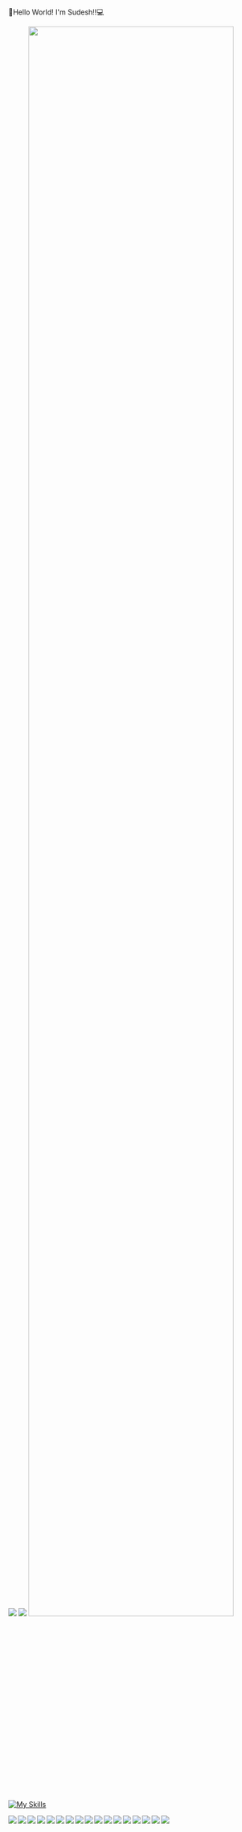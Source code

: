 👋Hello World! I'm Sudesh!!💻 

<img src="https://github-readme-stats.vercel.app/api?username=su-de-sh&show_icons=true&theme=radical" />

<img src="https://www.codewars.com/users/su-de-sh/badges/large" />

<img  height=90% src="https://github-readme-stats.vercel.app/api/top-langs/?username=su-de-sh&layout=compact" />

[![My Skills](https://skills.thijs.gg/icons?i=js,html,css,mongodb,git,nodejs)](https://skills.thijs.gg)




<img align="left" src="https://img.shields.io/badge/express.js-%23404d59.svg?style=for-the-badge&logo=express&logoColor=%2361DAFB" />
<img align="left" src="https://img.shields.io/badge/react-%2320232a.svg?style=for-the-badge&logo=react&logoColor=%2361DAFB"/>
<img align="left" src="https://img.shields.io/badge/node.js-6DA55F?style=for-the-badge&logo=node.js&logoColor=white" />
<img align="left" src="https://img.shields.io/badge/JWT-black?style=for-the-badge&logo=JSON%20web%20tokens"/>
<img align="left" src="https://img.shields.io/badge/-jest-%23C21325?style=for-the-badge&logo=jest&logoColor=white"/>
<img align="left" src="https://img.shields.io/badge/git-%23F05033.svg?style=for-the-badge&logo=git&logoColor=white"/>
<img align="left" src="https://img.shields.io/badge/Postman-FF6C37?style=for-the-badge&logo=postman&logoColor=white" />
<img align="left" src="https://img.shields.io/badge/heroku-%23430098.svg?style=for-the-badge&logo=heroku&logoColor=white"/>
<img align="left" src="https://img.shields.io/badge/-Arduino-00979D?style=for-the-badge&logo=Arduino&logoColor=white" />
<img align="left" src="https://img.shields.io/badge/-RaspberryPi-C51A4A?style=for-the-badge&logo=Raspberry-Pi"/>
<img align="left" src="https://img.shields.io/badge/Codewars-B1361E?style=for-the-badge&logo=codewars&logoColor=grey" />
<img align="left" src="https://img.shields.io/badge/NPM-%23000000.svg?style=for-the-badge&logo=npm&logoColor=white" />
<img align="left" src="https://img.shields.io/badge/c-%2300599C.svg?style=for-the-badge&logo=c&logoColor=white" />
<img align="left" src="https://img.shields.io/badge/shell_script-%23121011.svg?style=for-the-badge&logo=gnu-bash&logoColor=white" />
<img align="left" src="https://img.shields.io/badge/c++-%2300599C.svg?style=for-the-badge&logo=c%2B%2B&logoColor=white" />
<img align="left" src="https://img.shields.io/badge/python-3670A0?style=for-the-badge&logo=python&logoColor=ffdd54"/>
<img align="left" src="https://img.shields.io/badge/opencv-%23white.svg?style=for-the-badge&logo=opencv&logoColor=white"/>






